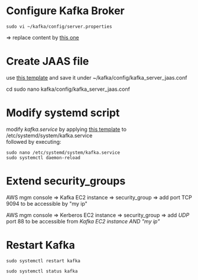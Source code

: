 # Configure Kafka Broker
```
sudo vi ~/kafka/config/server.properties  
```
=> replace content by [this one](./server.properties)

# Create JAAS file
use [this template](./kafka_server_jaas.conf) and save it under ~/kafka/config/kafka_server_jaas.conf

cd
sudo nano kafka/config/kafka_server_jaas.conf

# Modify systemd script
modify _kafka.service_ by applying [this template](./kafka.service) to /etc/systemd/system/kafka.service  
followed by executing:
```
sudo nano /etc/systemd/system/kafka.service
sudo systemctl daemon-reload
```

# Extend security_groups
AWS mgm console => Kafka EC2 instance => security_group => add port TCP 9094 to be accessible by "my ip"

AWS mgm console => Kerberos EC2 instance => security_group => add *UDP* port 88 to be accessible from *Kafka EC2 instance AND "my ip"*

# Restart Kafka
```
sudo systemctl restart kafka

sudo systemctl status kafka
```
